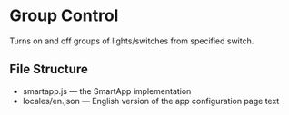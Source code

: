 # Group Control

Turns on and off groups of lights/switches from specified switch.

## File Structure

* smartapp.js &mdash; the SmartApp implementation
* locales/en.json &mdash; English version of the app configuration page text
